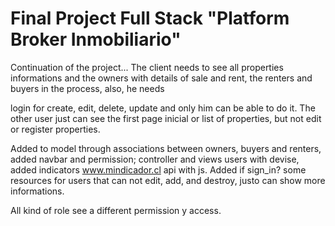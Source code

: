 # Final Project Full Stack "Platform Broker Inmobiliario"
Continuation of the project...
The client needs to see all properties informations and the owners with details of sale and rent, the renters and buyers in the process, also, he needs

login for create, edit, delete, update and only him can be able to do it. The other user just can see the first page inicial or list of properties, but not edit or register properties.

Added to model through associations between owners, buyers and renters, added navbar and permission; controller and views users with devise, added indicators www.mindicador.cl api with js. Added if sign_in? some resources for users that can not edit, add, and destroy, justo can show more informations.

All kind of role see a different permission y access.


